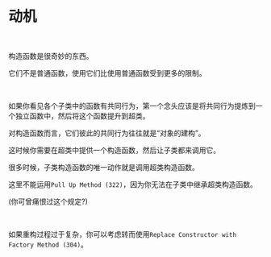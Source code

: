 # 动机

<br>

构造函数是很奇妙的东西。

它们不是普通函数，使用它们比使用普通函数受到更多的限制。

<br>

如果你看见各个子类中的函数有共同行为，第一个念头应该是将共同行为提炼到一个独立函数中，然后将这个函数提升到超类。

对构造函数而言，它们彼此的共同行为往往就是“对象的建构”。

这时候你需要在超类中提供一个构造函数，然后让子类都来调用它。

很多时候，子类构造函数的唯一动作就是调用超类构造函数。

这里不能运用`Pull Up Method (322)`，因为你无法在子类中继承超类构造函数。

(你可曾痛恨过这个规定?)

<br>

如果重构过程过于复杂，你可以考虑转而使用`Replace Constructor with Factory Method (304)`。

<br>

